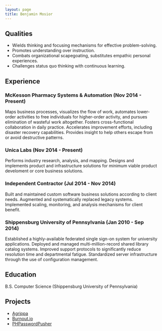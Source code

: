 ```yaml
---
layout: page
title: Benjamin Mosior
---
```


## Qualities

* Wields thinking and focusing mechanisms for effective problem-solving.
* Promotes understanding over instruction.
* Combats organizational scapegoating, substitutes empathic personal experiences.
* Challenges status quo thinking with continuous learning.

## Experience

### McKesson Pharmacy Systems & Automation (Nov 2014 - Present)

Maps business processes, visualizes the flow of work, automates lower-order activities to free individuals for higher-order activity, and pursues elimination of wasteful work altogether. Fosters cross-functional collaboration in daily practice. Accelerates improvement efforts, including disaster recovery capabilities. Provides insight to help others escape from or avoid destructive patterns.

### Unica Labs (Nov 2014 - Present)

Performs industry research, analysis, and mapping. Designs and implements product and infrastructure solutions for minimum viable product develoment or core business solutions.

### Independent Contractor (Jul 2014 - Nov 2014)

Built and maintained custom software business solutions according to client needs. Augmented and systematically replaced legacy systems. Implemented scaling, monitoring, and analysis mechanisms for client benefit.

### Shippensburg University of Pennsylvania (Jan 2010 - Sep 2014)

Established a highly-available federated single sign-on system for university applications. Deployed and managed multi-million-record shared library catalog systems. Improved support protocols to significantly reduce resolution time and departmental fatigue. Standardized server infrastructure through the use of configuration management.

## Education

B.S. Computer Science (Shippensburg University of Pennsylvania)

## Projects

* [Agrippa](https://github.com/unicalabs/agrippa)
* [Burnout.io](https://github.com/reignite/burnout.io)
* [PHPasswordPusher](https://github.com/bemosior/PHPasswordPusher)